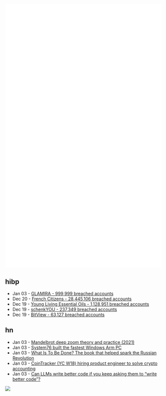 ![Metrics](https://raw.githubusercontent.com/phixion/phixion/master/metrics.svg)

## hibp

<!--
for https://github.com/phixion/phixion/blob/main/.github/workflows/feeds.yml
-->
<!--START_SECTION:haveibeenpwnd-->
- Jan 03 - [GLAMIRA - 999,999 breached accounts](https://haveibeenpwned.com/PwnedWebsites#GLAMIRA)
- Dec 20 - [French Citizens - 28,445,106 breached accounts](https://haveibeenpwned.com/PwnedWebsites#FrenchCitizens)
- Dec 19 - [Young Living Essential Oils - 1,128,951 breached accounts](https://haveibeenpwned.com/PwnedWebsites#YoungLivingEssentialOils)
- Dec 19 - [schenkYOU - 237,349 breached accounts](https://haveibeenpwned.com/PwnedWebsites#schenkYOU)
- Dec 19 - [BitView - 63,127 breached accounts](https://haveibeenpwned.com/PwnedWebsites#BitView)
<!--END_SECTION:haveibeenpwnd-->

## hn

<!--
for https://github.com/phixion/phixion/blob/main/.github/workflows/feeds.yml
-->
<!--START_SECTION:hn-->
- Jan 03 - [Mandelbrot deep zoom theory and practice (2021)](https://mathr.co.uk/blog/2021-05-14_deep_zoom_theory_and_practice.html)
- Jan 03 - [System76 built the fastest Windows Arm PC](https://www.jeffgeerling.com/blog/2025/system76-built-fastest-windows-arm-pc)
- Jan 03 - [What Is To Be Done? The book that helped spark the Russian Revolution](https://onepercentrule.substack.com/p/what-is-to-be-done)
- Jan 03 - [CoinTracker (YC W18) hiring product engineer to solve crypto accounting](https://jobs.ashbyhq.com/cointracker/c039fbb9-2ed7-4a68-bc7a-c6f929d5d5e5)
- Jan 03 - [Can LLMs write better code if you keep asking them to “write better code”?](https://minimaxir.com/2025/01/write-better-code/)
<!--END_SECTION:hn-->

<!--
for https://yhype.me
-->
![](https://hit.yhype.me/github/profile?user_id=13013670)
